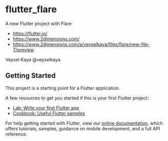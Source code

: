 # flutter_flare

A new Flutter project with Flare


- https://flutter.io/
- https://www.2dimensions.com/
- https://www.2dimensions.com/a/veyselkaya/files/flare/new-file-7/preview

Veysel Kaya
@veyselkaya

## Getting Started

This project is a starting point for a Flutter application.

A few resources to get you started if this is your first Flutter project:

- [Lab: Write your first Flutter app](https://flutter.io/docs/get-started/codelab)
- [Cookbook: Useful Flutter samples](https://flutter.io/docs/cookbook)

For help getting started with Flutter, view our 
[online documentation](https://flutter.io/docs), which offers tutorials, 
samples, guidance on mobile development, and a full API reference.

